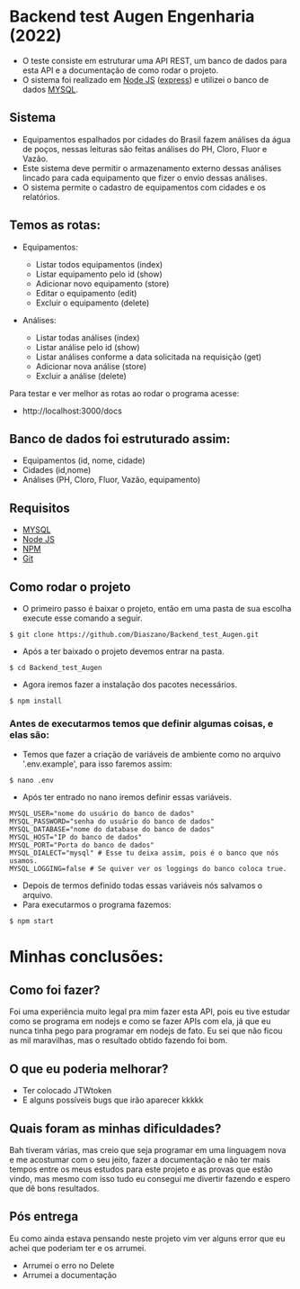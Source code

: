 # Backend test Augen Engenharia (2022)

- O teste consiste em estruturar uma API REST, um banco de dados para esta API e a documentação de como rodar o projeto.
- O sistema foi realizado em [Node JS](https://nodejs.org/en/) ([express](https://expressjs.com/pt-br/)) e utilizei o banco de dados [MYSQL](https://www.mysql.com/).

## Sistema

- Equipamentos espalhados por cidades do Brasil fazem análises da água de poços, nessas leituras são feitas análises do PH, Cloro, Fluor e Vazão.
- Este sistema deve permitir o armazenamento externo dessas análises lincado para cada equipamento que fizer o envio dessas análises.
- O sistema permite o cadastro de equipamentos com cidades e os relatórios.

## Temos as rotas:

- Equipamentos:
    - Listar todos equipamentos (index)
    - Listar equipamento pelo id (show)
    - Adicionar novo equipamento (store)
    - Editar o equipamento (edit)
    - Excluir o equipamento (delete)

- Análises:
    - Listar todas análises (index)
    - Listar análise pelo id (show)
    - Listar análises conforme a data solicitada na requisição (get)
    - Adicionar nova análise (store)
    - Excluir a análise (delete)

Para testar e ver melhor as rotas ao rodar o programa acesse:
- http://localhost:3000/docs

## Banco de dados foi estruturado assim:

- Equipamentos (id, nome, cidade)
- Cidades (id,nome)
- Análises (PH, Cloro, Fluor, Vazão, equipamento)

## Requisitos

- [MYSQL](https://www.mysql.com/)
- [Node JS](https://nodejs.org/en/)
- [NPM](https://www.npmjs.com/)
- [Git](https://git-scm.com/)

## Como rodar o projeto

- O primeiro passo é baixar o projeto, então em uma pasta de sua escolha execute esse comando a seguir.

```shell
$ git clone https://github.com/Diaszano/Backend_test_Augen.git

```

- Após a ter baixado o projeto devemos entrar na pasta.

``` shell
$ cd Backend_test_Augen
```

- Agora iremos fazer a instalação dos pacotes necessários.

```shell
$ npm install
```

### Antes de executarmos temos que definir algumas coisas, e elas são:

- Temos que fazer a criação de variáveis de ambiente como no arquivo '.env.example', para isso faremos assim:

```shell
$ nano .env
``` 

- Após ter entrado no nano iremos definir essas variáveis.

```nano
MYSQL_USER="nome do usuário do banco de dados" 
MYSQL_PASSWORD="senha do usuário do banco de dados"
MYSQL_DATABASE="nome do database do banco de dados"
MYSQL_HOST="IP do banco de dados"
MYSQL_PORT="Porta do banco de dados"
MYSQL_DIALECT="mysql" # Esse tu deixa assim, pois é o banco que nós usamos.
MYSQL_LOGGING=false # Se quiver ver os loggings do banco coloca true.
```

- Depois de termos definido todas essas variáveis nós salvamos o arquivo.
- Para executarmos o programa fazemos:

```shell
$ npm start
```

# Minhas conclusões:

## Como foi fazer?

Foi uma experiência muito legal pra mim fazer esta API, pois eu tive estudar como se programa em nodejs e como se fazer APIs com ela, já que eu nunca tinha pego para programar em nodejs de fato.
Eu sei que não ficou as mil maravilhas, mas o resultado obtido fazendo foi bom.

## O que eu poderia melhorar?

- Ter colocado JTWtoken
- E alguns possíveis bugs que irão aparecer kkkkk

## Quais foram as minhas dificuldades?

Bah tiveram várias, mas creio que seja programar em uma linguagem nova e me acostumar com o seu jeito, fazer a documentação e não ter mais tempos entre os meus estudos para este projeto e as provas que estão vindo, mas mesmo com isso tudo eu consegui me divertir fazendo e espero que dê bons resultados.

## Pós entrega

Eu como ainda estava pensando neste projeto vim ver alguns error que eu achei que poderiam ter e os arrumei.

- Arrumei o erro no Delete
- Arrumei a documentação